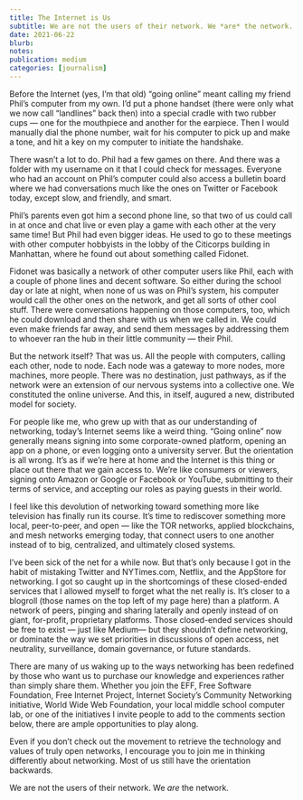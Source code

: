 ```yaml
---
title: The Internet is Us
subtitle: We are not the users of their network. We *are* the network.
date: 2021-06-22
blurb: 
notes: 
publication: medium
categories: [journalism]
---
```


Before the Internet (yes, I’m that old) “going online” meant calling my friend Phil’s computer from my own. I’d put a phone handset (there were only what we now call “landlines” back then) into a special cradle with two rubber cups — one for the mouthpiece and another for the earpiece. Then I would manually dial the phone number, wait for his computer to pick up and make a tone, and hit a key on my computer to initiate the handshake.

There wasn’t a lot to do. Phil had a few games on there. And there was a folder with my username on it that I could check for messages. Everyone who had an account on Phil’s computer could also access a bulletin board where we had conversations much like the ones on Twitter or Facebook today, except slow, and friendly, and smart.

Phil’s parents even got him a second phone line, so that two of us could call in at once and chat live or even play a game with each other at the very same time! But Phil had even bigger ideas. He used to go to these meetings with other computer hobbyists in the lobby of the Citicorps building in Manhattan, where he found out about something called Fidonet.

Fidonet was basically a network of other computer users like Phil, each with a couple of phone lines and decent software. So either during the school day or late at night, when none of us was on Phil’s system, his computer would call the other ones on the network, and get all sorts of other cool stuff. There were conversations happening on those computers, too, which he could download and then share with us when we called in. We could even make friends far away, and send them messages by addressing them to whoever ran the hub in their little community — their Phil.

But the network itself? That was us. All the people with computers, calling each other, node to node. Each node was a gateway to more nodes, more machines, more people. There was no destination, just pathways, as if the network were an extension of our nervous systems into a collective one. We constituted the online universe. And this, in itself, augured a new, distributed model for society.

For people like me, who grew up with that as our understanding of networking, today’s Internet seems like a weird thing. “Going online” now generally means signing into some corporate-owned platform, opening an app on a phone, or even logging onto a university server. But the orientation is all wrong. It’s as if we’re here at home and the Internet is this thing or place out there that we gain access to. We’re like consumers or viewers, signing onto Amazon or Google or Facebook or YouTube, submitting to their terms of service, and accepting our roles as paying guests in their world.

I feel like this devolution of networking toward something more like television has finally run its course. It’s time to rediscover something more local, peer-to-peer, and open — like the TOR networks, applied blockchains, and mesh networks emerging today, that connect users to one another instead of to big, centralized, and ultimately closed systems.

I’ve been sick of the net for a while now. But that’s only because I got in the habit of mistaking Twitter and NYTimes.com, Netflix, and the AppStore for networking. I got so caught up in the shortcomings of these closed-ended services that I allowed myself to forget what the net really is. It’s closer to a blogroll (those names on the top left of my page here) than a platform. A network of peers, pinging and sharing laterally and openly instead of on giant, for-profit, proprietary platforms. Those closed-ended services should be free to exist — just like Medium— but they shouldn’t define networking, or dominate the way we set priorities in discussions of open access, net neutrality, surveillance, domain governance, or future standards.

There are many of us waking up to the ways networking has been redefined by those who want us to purchase our knowledge and experiences rather than simply share them. Whether you join the EFF, Free Software Foundation, Free Internet Project, Internet Society’s Community Networking initiative, World Wide Web Foundation, your local middle school computer lab, or one of the initiatives I invite people to add to the comments section below, there are ample opportunities to play along.

Even if you don’t check out the movement to retrieve the technology and values of truly open networks, I encourage you to join me in thinking differently about networking. Most of us still have the orientation backwards.

We are not the users of their network. We *are* the network.
